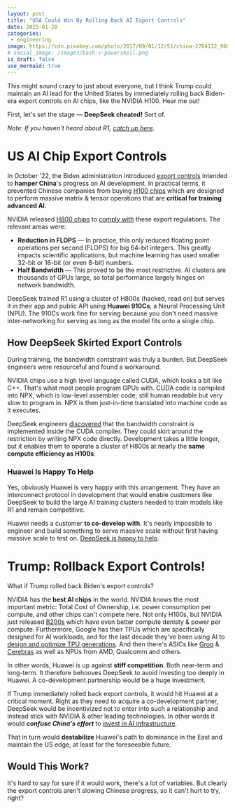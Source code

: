 ```yaml
---
layout: post
title: "USA Could Win By Rolling Back AI Export Controls"
date: 2025-01-28
categories:
 - engineering
image: https://cdn.pixabay.com/photo/2017/09/01/12/51/china-2704112_960_720.jpg
# social_image: /images/bash-v-powershell.png
is_draft: false
use_mermaid: true
---
```


This might sound crazy to just about everyone, but I think Trump could maintain an AI lead for
the United States by immediately rolling back Biden-era export controls on AI chips, like the
NVIDIA H100. Hear me out!

First, let's set the stage — **DeepSeek cheated!** Sort of.

_Note: If you haven't heard about R1, [catch up here][r1]._

# US AI Chip Export Controls
In October '22, the Biden administration introduced [export controls][exp] intended to **hamper
China**'s progress on AI development. In practical terms, it prevented Chinese companies from
buying [H100 chips][h100] which are designed to perform massive matrix & tensor operations that
are **critical for training advanced AI**.

NVIDIA released [H800 chips][h800-intro] to [comply with][h800] these export regulations. The relevant
areas were:

* **Reduction in FLOPS** — In practice, this only reduced floating point operations per second 
    (FLOPS) for big 64-bit integers. This greatly impacts scientific applications, but machine
    learning has used smaller 32-bit or 16-bit (or even 8-bit) numbers.
* **Half Bandwidth** — This proved to be the most restrictive. AI clusters are thousands of 
    GPUs large, so total performance largely hinges on network bandwidth.

DeepSeek trained R1 using a cluster of H800s (hacked, read on) but serves it in their app and public
API using **Huawei 910Cs**, a Neural Processing Unit (NPU). The 910Cs work fine for serving because
you don't need massive inter-networking for serving as long as the model fits onto a single chip.


## How DeepSeek Skirted Export Controls
During training, the bandwidth contstraint was truly a burden. But DeepSeek engineers were
resourceful and found a workaround.

NVIDIA chips use a high level language called CUDA, which looks a bit like C++. That's what 
most people program GPUs with. CUDA code is compiled into NPX, which is low-level assembler code;
still human readable but very slow to program in. NPX is then just-in-time translated into machine
code as it executes.

DeepSeek engineers [discovered][h800] that the bandwidth constraint is implemented inside the CUDA
compiler. They could skirt around the restriction by writing NPX code directly. Development
takes a little longer, but it enables them to operate a cluster of H800s at nearly the **same
compute efficiency as H100s**.


### Huawei Is Happy To Help
Yes, obviously Huawei is very happy with this arrangement. They have an interconnect protocol
in development that would enable customers like DeepSeek to build the large AI training clusters
needed to train models like R1 and remain competitive.

Huawei needs a customer **to co-develop with**. It's nearly impossible to engineer and build something
to serve massive scale without first having massive scale to test on. [DeepSeek is happy to help][x].


# Trump: Rollback Export Controls!
What if Trump rolled back Biden's export controls?

NVIDIA has the **best AI chips** in the world. NVIDIA knows the most important metric: 
Total Cost of Ownership, i.e. power consumption per compute, and other chips can't compete here. 
Not only H100s, but NVIDIA just released
[B200s][b200] which have even better compute denisty & power per compute. Furthermore, Google
has their TPUs which are specifically designed for AI workloads, and for the last decade they've
been using AI to [design and optimize TPU generations][tpu]. And then there's ASICs like [Groq][groq] &
[Cerebras][cere] as well as NPUs from AMD, Qualcomm and others.

In other words, Huawei is up against **stiff competition**. Both near-term and long-term. It therefore 
behooves DeepSeek to avoid investing too deeply in Huawei. A co-development partnership would be
a huge investment.

If Trump immediately rolled back export controls, it would hit Huawei at a critical moment. Right
as they need to acquire a co-development partner, DeepSeek would be incentivized not to enter
into such a relationship and instead stick with NVIDIA & other leading technologies. In other words
it would _**confuse China's effort**_ to [invest in AI infrastructure][invest].

That in turn would **destabilize** Huawei's path to dominance in the East and maintain the US edge,
at least for the foreseeable future.


## Would This Work?
It's hard to say for sure if it would work, there's a lot of variables. But clearly the export controls aren't
slowing Chinese progress, so it can't hurt to try, right?





 [r1]: /blog/2025/01/25/r1
 [h800-intro]: https://lenovopress.lenovo.com/lp1814-thinksystem-nvidia-h800-pcie-gen5-gpu
 [h800]: https://www.storagereview.com/news/how-deepseek-r1-overcame-hardware-limitations-to-deliver-ai-breakthroughs
 [h100]: https://www.weforum.org/videos/what-is-h100-gpu-chip-ai-nvidia/
 [exp]: https://www.csis.org/analysis/updated-october-7-semiconductor-export-controls
 [x]: https://x.com/dorialexander/status/1884167945280278857?s=46&t=ftkDjGBpGPr2-yTN2CCUYg
 [b200]: https://www.nvidia.com/en-us/data-center/dgx-b200/
 [tpu]: https://cloud.google.com/transform/ai-specialized-chips-tpu-history-gen-ai
 [groq]: https://groq.com/
 [cere]: https://cerebras.ai/
 [invest]: https://www.scmp.com/economy/china-economy/article/3277506/chinas-state-owned-firms-splash-1-trillion-yuan-emerging-hi-tech-industries
